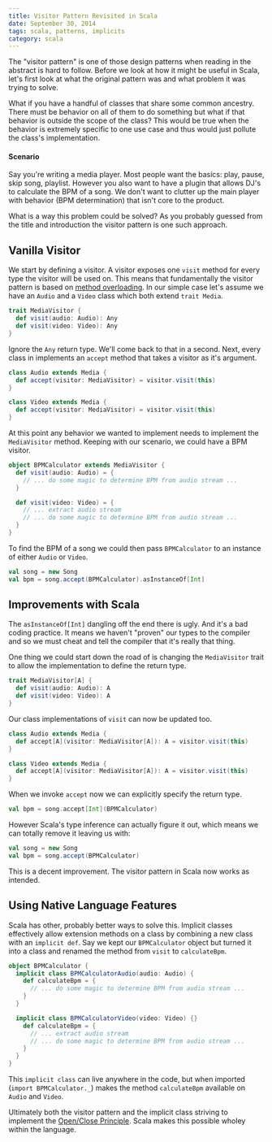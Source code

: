 ```yaml
---
title: Visitor Pattern Revisited in Scala
date: September 30, 2014
tags: scala, patterns, implicits
category: scala
---
```


The "visitor pattern" is one of those design patterns when reading in the abstract is hard to follow.  Before we look at how it might be useful
in Scala, let's first look at what the original pattern was and what problem it was trying to solve.

What if you have a handful of classes that share some common ancestry.  There must be behavior on all of them to do something but what
if that behavior is outside the scope of the class?  This would be true when the behavior is extremely specific to one use case and thus would
just pollute the class's implementation.

#### Scenario

Say you're writing a media player.  Most people want the basics: play, pause, skip song, playlist.  However you also want to have a plugin that
allows DJ's to calculate the BPM of a song.  We don't want to clutter up the main player with behavior (BPM determination) that isn't core to
the product.

What is a way this problem could be solved?  As you probably guessed from the title and introduction the visitor pattern is one such approach.

## Vanilla Visitor

We start by defining a visitor.  A visitor exposes one `visit` method for every type the visitor will be used on.  This means that fundamentally
the visitor pattern is based on [method overloading](http://en.wikipedia.org/wiki/Function_overloading).  In our simple case let's assume we have
an `Audio` and a `Video` class which both extend `trait Media`.

```scala
trait MediaVisitor {
  def visit(audio: Audio): Any
  def visit(video: Video): Any
}
```

Ignore the `Any` return type.  We'll come back to that in a second.  Next, every class in implements an `accept` method that takes a visitor as it's
argument.

```scala
class Audio extends Media {
  def accept(visitor: MediaVisitor) = visitor.visit(this)
}

class Video extends Media {
  def accept(visitor: MediaVisitor) = visitor.visit(this)
}
```

At this point any behavior we wanted to implement needs to implement the `MediaVisitor` method.  Keeping with our scenario, we could have a BPM visitor.

```scala
object BPMCalculator extends MediaVisitor {
  def visit(audio: Audio) = {
    // ... do some magic to determine BPM from audio stream ...
  }

  def visit(video: Video) = {
    // ... extract audio stream
    // ... do some magic to determine BPM from audio stream ...
  }
}
```

To find the BPM of a song we could then pass `BPMCalculator` to an instance of either `Audio` or `Video`.

```scala
val song = new Song
val bpm = song.accept(BPMCalculator).asInstanceOf[Int]
```

## Improvements with Scala

The `asInstanceOf[Int]` dangling off the end there is ugly.  And it's a bad coding practice.  It means we haven't "proven" our types to the compiler
and so we must cheat and tell the compiler that it's really that thing.

One thing we could start down the road of is changing the `MediaVisitor` trait to allow the implementation to define the return type.

```scala
trait MediaVisitor[A] {
  def visit(audio: Audio): A
  def visit(video: Video): A
}
```

Our class implementations of `visit` can now be updated too.

```scala
class Audio extends Media {
  def accept[A](visitor: MediaVisitor[A]): A = visitor.visit(this)
}

class Video extends Media {
  def accept[A](visitor: MediaVisitor[A]): A = visitor.visit(this)
}
```

When we invoke `accept` now we can explicitly specify the return type.

```scala
val bpm = song.accept[Int](BPMCalculator)
```

However Scala's type inference can actually figure it out, which means we can totally remove it leaving us with:

```scala
val song = new Song
val bpm = song.accept(BPMCalculator)
```

This is a decent improvement.  The visitor pattern in Scala now works as intended.

## Using Native Language Features

Scala has other, probably better ways to solve this.  Implicit classes effectively allow extension methods on a class by combining a
new class with an `implicit def`.  Say we kept our `BPMCalculator` object but turned it into a class and renamed the method from
`visit` to `calculateBpm`.

```scala
object BPMCalculator {
  implicit class BPMCalculatorAudio(audio: Audio) {
    def calculateBpm = {
      // ... do some magic to determine BPM from audio stream ...
    }
  }

  implicit class BPMCalculatorVideo(video: Video) {}
    def calculateBpm = {
      // ... extract audio stream
      // ... do some magic to determine BPM from audio stream ...
    }
  }
}
```

This `implicit class` can live anywhere in the code, but when imported  (`import BPMCalculator._`) makes the method `calculateBpm`
available on `Audio` and `Video`.

Ultimately both the visitor pattern and the implicit class striving to implement the [Open/Close Principle](http://en.wikipedia.org/wiki/Open/closed_principle).
Scala makes this possible wholey within the language.
